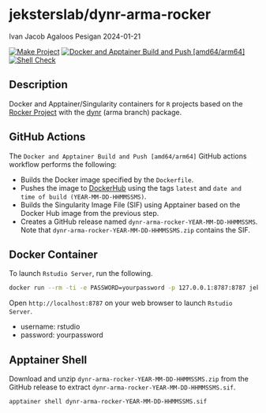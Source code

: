jeksterslab/dynr-arma-rocker
================
Ivan Jacob Agaloos Pesigan
2024-01-21

<!-- README.md is generated from .setup/readme/README.Rmd. Please edit that file -->
<!-- badges: start -->

[![Make
Project](https://github.com/jeksterslab/docker-dynr-arma-rocker/actions/workflows/make.yml/badge.svg)](https://github.com/jeksterslab/docker-dynr-arma-rocker/actions/workflows/make.yml)
[![Docker and Apptainer Build and Push
\[amd64/arm64\]](https://github.com/jeksterslab/docker-dynr-arma-rocker/actions/workflows/docker-apptainer-build-push-amd64-arm64.yml/badge.svg)](https://github.com/jeksterslab/docker-dynr-arma-rocker/actions/workflows/docker-apptainer-build-push-amd64-arm64.yml)
[![Shell
Check](https://github.com/jeksterslab/docker-dynr-arma-rocker/actions/workflows/shellcheck.yml/badge.svg)](https://github.com/jeksterslab/docker-dynr-arma-rocker/actions/workflows/shellcheck.yml)
<!-- badges: end -->

## Description

Docker and Apptainer/Singularity containers for `R` projects based on
the [Rocker Project](https://rocker-project.org/) with the
[dynr](https://github.com/mhunter1/dynr) (arma branch) package.

## GitHub Actions

The `Docker and Apptainer Build and Push [amd64/arm64]` GitHub actions
workflow performs the following:

- Builds the Docker image specified by the `Dockerfile`.
- Pushes the image to
  [DockerHub](https://hub.docker.com/r/jeksterslab/dynr-arma-rocker)
  using the tags `latest` and
  `date and time of build (YEAR-MM-DD-HHMMSSMS)`.
- Builds the Singularity Image File (SIF) using Apptainer based on the
  Docker Hub image from the previous step.
- Creates a GitHub release named `dynr-arma-rocker-YEAR-MM-DD-HHMMSSMS`.
  Note that `dynr-arma-rocker-YEAR-MM-DD-HHMMSSMS.zip` contains the SIF.

## Docker Container

To launch `Rstudio Server`, run the following.

``` bash
docker run --rm -ti -e PASSWORD=yourpassword -p 127.0.0.1:8787:8787 jeksterslab/dynr-arma-rocker
```

Open `http://localhost:8787` on your web browser to launch
`Rstudio Server`.

- username: rstudio
- password: yourpassword

## Apptainer Shell

Download and unzip `dynr-arma-rocker-YEAR-MM-DD-HHMMSSMS.zip` from the
GitHub release to extract `dynr-arma-rocker-YEAR-MM-DD-HHMMSSMS.sif`.

``` bash
apptainer shell dynr-arma-rocker-YEAR-MM-DD-HHMMSSMS.sif
```
